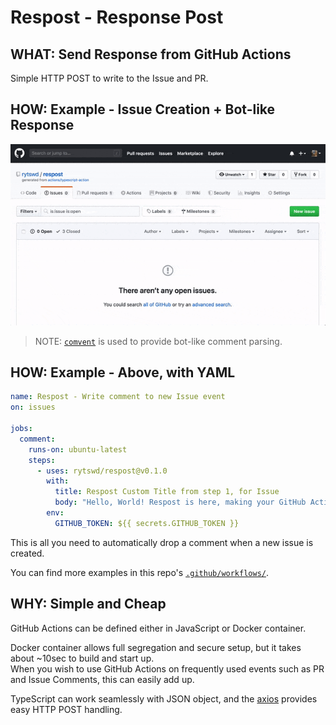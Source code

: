 # Respost - Response Post

## **WHAT**: Send Response from GitHub Actions

Simple HTTP POST to write to the Issue and PR.

## **HOW**: Example - Issue Creation + Bot-like Response

![Issue Creation, with Comvent](docs/respost_issue_example.gif)

> NOTE: [`comvent`](github.com/rytswd/comvent) is used to provide bot-like comment parsing.

## **HOW**: Example - Above, with YAML

```yaml
name: Respost - Write comment to new Issue event
on: issues

jobs:
  comment:
    runs-on: ubuntu-latest
    steps:
      - uses: rytswd/respost@v0.1.0
        with:
          title: Respost Custom Title from step 1, for Issue
          body: "Hello, World! Respost is here, making your GitHub Actions workflow even easier!"
        env:
          GITHUB_TOKEN: ${{ secrets.GITHUB_TOKEN }}
```

This is all you need to automatically drop a comment when a new issue is created.

You can find more examples in this repo's [`.github/workflows/`](.github/workflows/).

## **WHY**: Simple and Cheap

GitHub Actions can be defined either in JavaScript or Docker container.

Docker container allows full segregation and secure setup, but it takes about ~10sec to build and start up.  
When you wish to use GitHub Actions on frequently used events such as PR and Issue Comments, this can easily add up.

TypeScript can work seamlessly with JSON object, and the [axios](github.com/axios/axios) provides easy HTTP POST handling.
